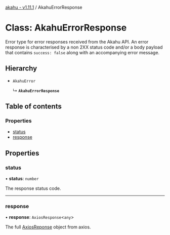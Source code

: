 [akahu - v1.11.1](../README.md) / AkahuErrorResponse

# Class: AkahuErrorResponse

Error type for error responses received from the Akahu API.
An error response is characterised by a non 2XX status code and/or a body
payload that contains `success: false` along with an accompanying error message.

## Hierarchy

- `AkahuError`

  ↳ **`AkahuErrorResponse`**

## Table of contents

### Properties

- [status](AkahuErrorResponse.md#status)
- [response](AkahuErrorResponse.md#response)

## Properties

### status

• **status**: `number`

The response status code.

___

### response

• **response**: `AxiosResponse`<`any`\>

The full [AxiosReponse](https://axios-http.com/docs/res_schema)
object from axios.
